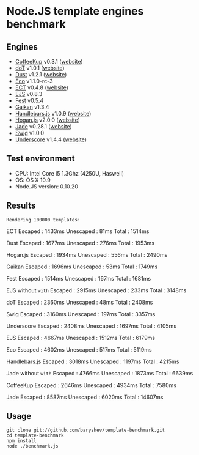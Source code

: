 # Node.JS template engines benchmark

## Engines

- [CoffeeKup](https://github.com/mauricemach/coffeekup) v0.3.1 ([website](http://coffeekup.org/))
- [doT](https://github.com/olado/doT) v1.0.1 ([website](http://olado.github.com/doT/))
- [Dust](https://github.com/linkedin/dustjs) v1.2.1 ([website](http://linkedin.github.com/dustjs/))
- [Eco](https://github.com/sstephenson/eco) v1.1.0-rc-3
- [ECT](https://github.com/baryshev/ect) v0.4.8 ([website](http://ectjs.com/))
- [EJS](https://github.com/visionmedia/ejs) v0.8.3
- [Fest](https://github.com/mailru/fest) v0.5.4
- [Gaikan](https://github.com/Deathspike/gaikan) v1.3.4
- [Handlebars.js](https://github.com/wycats/handlebars.js/) v1.0.9 ([website](http://handlebarsjs.com/))
- [Hogan.js](https://github.com/twitter/hogan.js) v2.0.0 ([website](http://twitter.github.com/hogan.js/))
- [Jade](https://github.com/visionmedia/jade) v0.28.1 ([website](http://jade-lang.com/))
- [Swig](https://github.com/paularmstrong/swig) v1.0.0
- [Underscore](https://github.com/documentcloud/underscore) v1.4.4 ([website](http://underscorejs.org/))

## Test environment

- CPU: Intel Core i5 1.3Ghz (4250U, Haswell)
- OS: OS X 10.9
- Node.JS version: 0.10.20

## Results

	Rendering 100000 templates:

ECT
	Escaped   : 1433ms
	Unescaped : 81ms
	Total     : 1514ms

Dust
	Escaped   : 1677ms
	Unescaped : 276ms
	Total     : 1953ms

Hogan.js
	Escaped   : 1934ms
	Unescaped : 556ms
	Total     : 2490ms

Gaikan
	Escaped   : 1696ms
	Unescaped : 53ms
	Total     : 1749ms

Fest
	Escaped   : 1514ms
	Unescaped : 167ms
	Total     : 1681ms

EJS without `with`
	Escaped   : 2915ms
	Unescaped : 233ms
	Total     : 3148ms

doT
	Escaped   : 2360ms
	Unescaped : 48ms
	Total     : 2408ms

Swig
	Escaped   : 3160ms
	Unescaped : 197ms
	Total     : 3357ms

Underscore
	Escaped   : 2408ms
	Unescaped : 1697ms
	Total     : 4105ms

EJS
	Escaped   : 4667ms
	Unescaped : 1512ms
	Total     : 6179ms

Eco
	Escaped   : 4602ms
	Unescaped : 517ms
	Total     : 5119ms

Handlebars.js
	Escaped   : 3018ms
	Unescaped : 1197ms
	Total     : 4215ms

Jade without `with`
	Escaped   : 4766ms
	Unescaped : 1873ms
	Total     : 6639ms

CoffeeKup
	Escaped   : 2646ms
	Unescaped : 4934ms
	Total     : 7580ms

Jade
	Escaped   : 8587ms
	Unescaped : 6020ms
	Total     : 14607ms

## Usage

	git clone git://github.com/baryshev/template-benchmark.git
	cd template-benchmark
	npm install
	node ./benchmark.js
